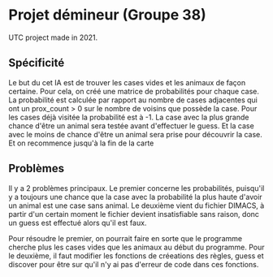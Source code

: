 # Projet démineur (Groupe 38)

UTC project made in 2021.

## Spécificité

Le but du cet IA est de trouver les cases vides et les animaux de façon certaine.
Pour cela, on créé une matrice de probabilités pour chaque case. La probabilité est calculée par rapport au nombre de cases adjacentes qui ont un prox_count > 0 sur le nombre de voisins que possède la case.
Pour les cases déjà visitée la probabilité est à -1.
La case avec la plus grande chance d'être un animal sera testée avant d'effectuer le guess.
Et la case avec le moins de chance d'être un animal sera prise pour découvrir la case.
Et on recommence jusqu'à la fin de la carte

## Problèmes

Il y a 2 problèmes principaux.
Le premier concerne les probabilités, puisqu'il y a toujours une chance que la case avec la probabilité la plus haute d'avoir un animal est une case sans animal.
Le deuxième vient du fichier DIMACS, à partir d'un certain moment le fichier devient insatisfiable sans raison, donc un guess est effectué alors qu'il est faux.

Pour résoudre le premier, on pourrait faire en sorte que le programme cherche plus les cases vides que les animaux au début du programme.
Pour le deuxième, il faut modifier les fonctions de créeations des règles, guess et discover pour être sur qu'il n'y ai pas d'erreur de code dans ces fonctions.
